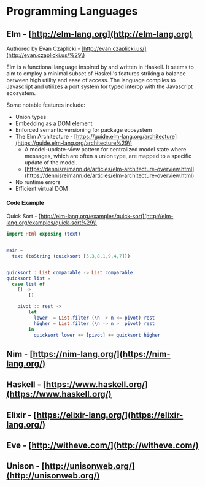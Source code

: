 # Programming Languages

## Elm - [http://elm-lang.org](http://elm-lang.org)

Authored by Evan Czaplicki - [http://evan.czaplicki.us/](http://evan.czaplicki.us/%29\)

Elm is a functional language inspired by and written in Haskell. It seems to aim to employ a minimal subset of Haskell's features striking a balance between high utility and ease of access. The language compiles to Javascript and utilizes a port system for typed interop with the Javascript ecosystem.

Some notable features include:

* Union types
* Embedding as a DOM element
* Enforced semantic versioning for package ecosystem
* The Elm Architecture - [https://guide.elm-lang.org/architecture](https://guide.elm-lang.org/architecture%29\)
  * A model-update-view pattern for centralized model state where messages, which are often a union type, are mapped to a specific update of the model.
  * [https://dennisreimann.de/articles/elm-architecture-overview.html](https://dennisreimann.de/articles/elm-architecture-overview.html)
* No runtime errors
* Efficient virtual DOM

#### Code Example

Quick Sort - [http://elm-lang.org/examples/quick-sort](http://elm-lang.org/examples/quick-sort%29\)

```elm
import Html exposing (text)


main =
  text (toString (quicksort [5,3,8,1,9,4,7]))


quicksort : List comparable -> List comparable
quicksort list =
  case list of
    [] ->
        []

    pivot :: rest ->
        let
          lower  = List.filter (\n -> n <= pivot) rest
          higher = List.filter (\n -> n >  pivot) rest
        in
          quicksort lower ++ [pivot] ++ quicksort higher
```

## Nim - [https://nim-lang.org/](https://nim-lang.org/)

## Haskell - [https://www.haskell.org/](https://www.haskell.org/)

## Elixir - [https://elixir-lang.org/](https://elixir-lang.org/)

## Eve - [http://witheve.com/](http://witheve.com/)

## Unison - [http://unisonweb.org/](http://unisonweb.org/)



